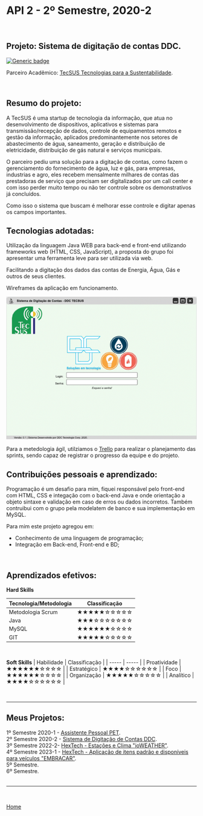 # API 2 - 2º Semestre, 2020-2

<br/>

## Projeto: Sistema de digitação de contas DDC.

[![Generic badge](https://img.shields.io/badge/GitHub-Repositório-blue.svg)](https://github.com/TobiasLino/tecsus-DDC/)

Parceiro Acadêmico: [TecSUS Tecnologias para a Sustentabilidade](https://www.tecsus.com.br/).

<br>

## Resumo do projeto:

A TecSUS é uma startup de tecnologia da informação, que atua no desenvolvimento de dispositivos, aplicativos e sistemas para transmissão/recepção de dados, controle de equipamentos remotos e gestão da informação, aplicados predominantemente nos setores de abastecimento de água, saneamento, geração e distribuição de eletricidade, distribuição de gás natural e serviços municipais.

O parceiro pediu uma solução para a digitação de contas, como fazem o gerenciamento do fornecimento de água, luz e gás, para empresas, industrias e agro, eles recebem mensalmente milhares de contas das prestadoras de serviço que precisam ser digitalizados por um call center e com isso perder muito tempo ou não ter controle sobre os demonstrativos já concluídos.

Como isso o sistema que buscam é melhorar esse controle e digitar apenas os campos importantes.
<br/>

## Tecnologias adotadas:

Utilização da linguagem Java WEB para back-end e front-end utilizando frameworks web (HTML, CSS, JavaScript), a proposta do grupo foi apresentar uma ferramenta leve para ser utilizada via web.

Facilitando a digitação dos dados das contas de Energia, Água, Gás e outros de seus clientes.

Wireframes da aplicação em funcionamento.

![](../docsandimages/DDC_TECSUS_Wireframes.gif "DDC_Wireframes")

Para a metedologia ágil, utilziamos o [Trello](https://trello.com/) para realizar o planejamento das sprints, sendo capaz de registrar o progresso da equipe e do projeto.
<br/>

## Contribuições pessoais e aprendizado:

Programação é um desafio para mim, fiquei responsável pelo front-end com HTML, CSS e integação com o back-end Java e onde orientação a objeto sintaxe e validação em caso de erros ou dados incorretos.
Também contruibui com o grupo pela modelatem de banco e sua implementação em MySQL.

Para mim este projeto agregou em:
- Conhecimento de uma linguagem de programação;
- Integração em Back-end, Front-end e BD;
<br/>

## Aprendizados efetivos:

**Hard Skills**

| Tecnologia/Metodologia | Classificação|
| ----- | ----- |
| Metodologia Scrum | ★★★★★☆☆☆☆☆ |
| Java | ★★★☆☆☆☆☆☆☆ |
| MySQL | ★★★★★★☆☆☆☆ |
| GIT | ★★★★★☆☆☆☆☆ |

<br/>

**Soft Skills**
| Habilidade | Classificação |
| ----- | ----- |
| Proatividade | ★★★★★★☆☆☆☆ |
| Estratégico | ★★★★☆☆☆☆☆☆ |
| Foco | ★★★★★★☆☆☆☆ |
| Organização | ★★★★★☆☆☆☆☆ |
| Analítico | ★★★★☆☆☆☆☆☆ |

<br/>

---

## Meus Projetos:

1º Semestre 2020-1 - [Assistente Pessoal PET](./semestres/sem1_api.md). <br/>
2º Semestre 2020-2 - [Sistema de Digitação de Contas DDC](./semestres/sem2_api.md). <br/>
3º Semestre 2022-2- [HexTech - Estações e Clima "ioWEATHER"](./semestres/sem3_api.md). <br/>
4º Semestre 2023-1 - [HexTech - Aplicação de itens padrão e disponíveis para veículos "EMBRACAR"](./semestres/sem4_api.md). <br/>
5º Semestre. <br/>
6º Semestre. <br/>
<br/>

---
<br/>

[Home](../README.md)